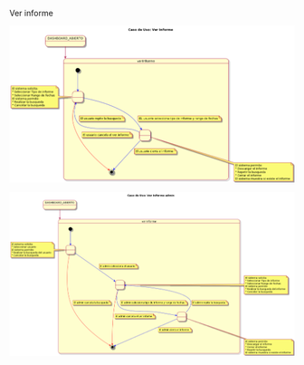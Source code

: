 Ver informe

![Informe Jorge](../imagenes/pruebas/verInforme.png)

![Informe Jorge Admin](../imagenes/pruebas/verInformeAdmin.png)